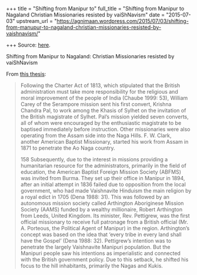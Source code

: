+++
title = "Shifting from Manipur to"
full_title = "Shifting from Manipur to Nagaland Christian Missionaries resisted by vaiShNavism"
date = "2015-07-03"
upstream_url = "https://agnimaan.wordpress.com/2015/07/03/shifting-from-manupur-to-nagaland-christian-missionaries-resisted-by-vaishnavism/"

+++
Source: [here](https://agnimaan.wordpress.com/2015/07/03/shifting-from-manupur-to-nagaland-christian-missionaries-resisted-by-vaishnavism/).

Shifting from Manipur to Nagaland: Christian Missionaries resisted by vaiShNavism

From [this
thesis](https://www.era.lib.ed.ac.uk/bitstream/handle/1842/2669/Longkumer%20A%20thesis%2008%20small.pdf?sequence=2):

> Following the Charter Act of 1813, which stipulated that the British
> administration must take more responsibility for the religious and
> moral improvement of the people of India (Chaube 1999: 53), William
> Carey of the Serampore mission sent his first convert, Krishna Chandra
> Pal, to work among the Khasis of Sylhet on the invitation of the
> British magistrate of Sylhet. Pal’s mission yielded seven converts,
> all of whom were encouraged by the enthusiastic magistrate to be
> baptised immediately before instruction. Other missionaries were also
> operating from the Assam side into the Naga Hills. F. W. Clark,
> another American Baptist Missionary, started his work from Assam in
> 1871 to penetrate the Ao Naga country.
>
> 158 Subsequently, due to the interest in missions providing a
> humanitarian resource for the administrators, primarily in the field
> of education, the American Baptist Foreign Mission Society (ABFMS) was
> invited from Burma. They set up their office in Manipur in 1894, after
> an initial attempt in 1836 failed due to opposition from the local
> government, who had made Vaishnavite Hinduism the main religion by a
> royal edict in 1705 (Dena 1988: 31). This was followed by an
> autonomous mission society called Arthington Aboriginese Mission
> Society (AAMS) funded by a wealthy millionaire, Robert Arthington from
> Leeds, United Kingdom. Its minister, Rev. Pettigrew, was the first
> official missionary to receive full patronage from a British official
> (Mr. A. Porteous, the Political Agent of Manipur) in the region.
> Arthington’s concept was based on the idea that ‘every tribe in every
> land shall have the Gospel’ (Dena 1988: 32). Pettigrew’s intention was
> to penetrate the largely Vaishnavite Manipuri population. But the
> Manipuri people saw his intentions as imperialistic and connected with
> the British government policy. Due to this setback, he shifted his
> focus to the hill inhabitants, primarily the Nagas and Kukis.

